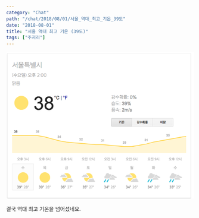 ```yaml
---
category: "Chat"
path: "/chat/2018/08/01/서울_역대_최고_기온_39도"
date: "2018-08-01"
title: "서울 역대 최고 기온 (39도)"
tags: ["주저리"]
---
```


![서울 39도](images/seoul_39.png)  

결국 역대 최고 기온을 넘어섰네요.  
